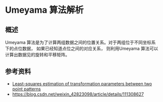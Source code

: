 # Umeyama 算法解析

## 概述

Umeyama 算法是为了计算两组数据之间的位置关系。对于两组位于不同坐标系下的点位数据， 如果已经知道点位之间的对应关系， 则利用Umeyama 算法可以计算出数据见的旋转和平移矩阵。



## 参考资料

* [Least-squares estimation of transformation parameters between two point patterns](https://ieeexplore.ieee.org/document/88573)
* https://blog.csdn.net/weixin_42823098/article/details/111308627

